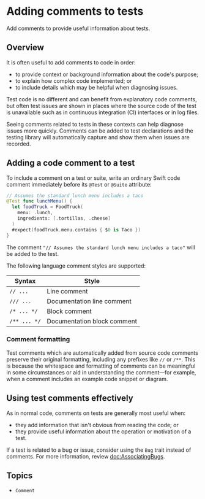 # Adding comments to tests

<!--
This source file is part of the Swift.org open source project

Copyright (c) 2024 Apple Inc. and the Swift project authors
Licensed under Apache License v2.0 with Runtime Library Exception

See https://swift.org/LICENSE.txt for license information
See https://swift.org/CONTRIBUTORS.txt for Swift project authors
-->

Add comments to provide useful information about tests.

## Overview

It is often useful to add comments to code in order:

- to provide context or background information about the code's purpose;
- to explain how complex code implemented; or
- to include details which may be helpful when diagnosing issues.

Test code is no different and can benefit from explanatory code comments, but
often test issues are shown in places where the source code of the test is
unavailable such as in continuous integration (CI) interfaces or in log files.

Seeing comments related to tests in these contexts can help diagnose issues more
quickly. Comments can be added to test declarations and the testing library will
automatically capture and show them when issues are recorded.

## Adding a code comment to a test

To include a comment on a test or suite, write an ordinary Swift code comment
immediately before its `@Test` or `@Suite` attribute:

```swift
// Assumes the standard lunch menu includes a taco
@Test func lunchMenu() {
  let foodTruck = FoodTruck(
    menu: .lunch,
    ingredients: [.tortillas, .cheese]
  )
  #expect(foodTruck.menu.contains { $0 is Taco })
}
```

The comment `"// Assumes the standard lunch menu includes a taco"` will be added
to the test.

The following language comment styles are supported:

| Syntax | Style |
|-|-|
| `// ...` | Line comment |
| `/// ...` | Documentation line comment |
| `/* ... */` | Block comment |
| `/** ... */` | Documentation block comment |

### Comment formatting

Test comments which are automatically added from source code comments preserve
their original formatting, including any prefixes like `//` or `/**`. This
is because the whitespace and formatting of comments can be meaningful in some
circumstances or aid in understanding the comment—for example, when a comment
includes an example code snippet or diagram.

<!-- FIXME: Uncomment this section if/when the `.comment(...)` trait is promoted
  to non-experimental SPI

## Adding a comment to a test programmatically

For more precise control over a comment's content, comments can be added to a
test programmatically by explicitly specifying them as trait arguments to the
`@Test` attribute. Programmatically adding comments allows for more precise
control of the comments' content or formatting. It can also help to reduce
repetition by allowing developers to define comments in one place and reference
them from multiple tests.

To add a comment to a test programmatically, use the ``Trait/comment(_:)``
function and specify a comment string:

```swift
@Test(.comment("Assumes the standard lunch menu includes a taco"))
func lunchMenu() {
  ...
}
``` -->

## Using test comments effectively

As in normal code, comments on tests are generally most useful when:

- they add information that isn't obvious from reading the code; or
- they provide useful information about the operation or motivation of a test.

If a test is related to a bug or issue, consider using the ``Bug`` trait instead
of comments. For more information, review <doc:AssociatingBugs>.


## Topics

- ``Comment``
<!-- FIXME: Uncomment this section if/when the `.comment(...)` trait is promoted
  to non-experimental SPI.
- ``Trait/comment(_:)`` -->
